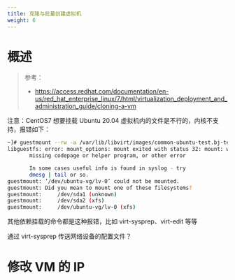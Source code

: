 ```yaml
---
title: 克隆与批量创建虚拟机
weight: 6
---
```


# 概述

> 参考：
> - <https://access.redhat.com/documentation/en-us/red_hat_enterprise_linux/7/html/virtualization_deployment_and_administration_guide/cloning-a-vm>

注意：CentOS7 想要挂载 Ubuntu 20.04 虚拟机内的文件是不行的，内核不支持，报错如下：

```bash
~]# guestmount --rw -a /var/lib/libvirt/images/common-ubuntu-test.bj-test.qcow2 -m /dev/ubuntu-vg/lv-0 /mnt/test
libguestfs: error: mount_options: mount exited with status 32: mount: wrong fs type, bad option, bad superblock on /dev/mapper/ubuntu--vg-lv--0,
       missing codepage or helper program, or other error

       In some cases useful info is found in syslog - try
       dmesg | tail or so.
guestmount: ‘/dev/ubuntu-vg/lv-0’ could not be mounted.
guestmount: Did you mean to mount one of these filesystems?
guestmount: 	/dev/sda1 (unknown)
guestmount: 	/dev/sda2 (xfs)
guestmount: 	/dev/ubuntu-vg/lv-0 (xfs)
```

其他依赖挂载的命令都是这种报错，比如 virt-sysprep、virt-edit 等等

通过 virt-sysprep 传送网络设备的配置文件？

# 修改 VM 的 IP
